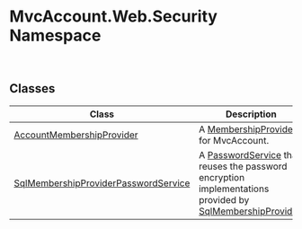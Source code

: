 MvcAccount.Web.Security Namespace
=================================
 


Classes
-------

Class                                     | Description                                                                                                        
----------------------------------------- | ------------------------------------------------------------------------------------------------------------------ 
[AccountMembershipProvider][1]            | A [MembershipProvider][2] for MvcAccount.                                                                          
[SqlMembershipProviderPasswordService][3] | A [PasswordService][4] that reuses the password encryption implementations provided by [SqlMembershipProvider][5]. 

[1]: AccountMembershipProvider/README.md
[2]: http://msdn.microsoft.com/en-us/library/sfka4yf8
[3]: SqlMembershipProviderPasswordService/README.md
[4]: ../MvcAccount/PasswordService/README.md
[5]: http://msdn.microsoft.com/en-us/library/89hwy0w9